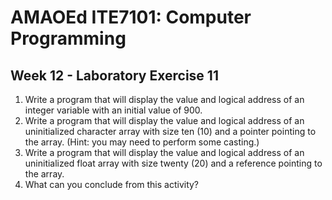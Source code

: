 # AMAOEd ITE7101: Computer Programming
## Week 12 - Laboratory Exercise 11

1.	Write a program that will display the value and logical address of an integer variable with an initial value of 900.
2.	Write a program that will display the value and logical address of an uninitialized character array with size ten (10) and a pointer pointing to the array. (Hint: you may need to perform some casting.)
3.	Write a program that will display the value and logical address of an uninitialized float array with size twenty (20) and a reference pointing to the array.
4.	What can you conclude from this activity?
